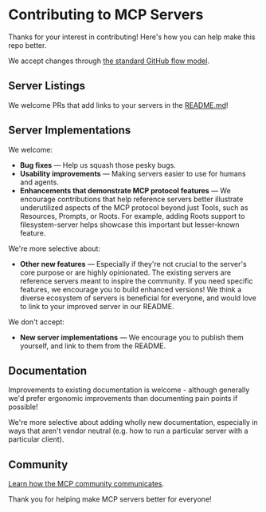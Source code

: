 # Contributing to MCP Servers

Thanks for your interest in contributing! Here's how you can help make this repo better.

We accept changes through [the standard GitHub flow model](https://docs.github.com/en/get-started/using-github/github-flow).

## Server Listings

We welcome PRs that add links to your servers in the [README.md](./README.md)!

## Server Implementations

We welcome:
- **Bug fixes** — Help us squash those pesky bugs.
- **Usability improvements** — Making servers easier to use for humans and agents.
- **Enhancements that demonstrate MCP protocol features** — We encourage contributions that help reference servers better illustrate underutilized aspects of the MCP protocol beyond just Tools, such as Resources, Prompts, or Roots. For example, adding Roots support to filesystem-server helps showcase this important but lesser-known feature.

We're more selective about:
- **Other new features** — Especially if they're not crucial to the server's core purpose or are highly opinionated. The existing servers are reference servers meant to inspire the community. If you need specific features, we encourage you to build enhanced versions! We think a diverse ecosystem of servers is beneficial for everyone, and would love to link to your improved server in our README.

We don't accept:
- **New server implementations** — We encourage you to publish them yourself, and link to them from the README.

## Documentation

Improvements to existing documentation is welcome - although generally we'd prefer ergonomic improvements than documenting pain points if possible!

We're more selective about adding wholly new documentation, especially in ways that aren't vendor neutral (e.g. how to run a particular server with a particular client).

## Community

[Learn how the MCP community communicates](https://modelcontextprotocol.io/community/communication).

Thank you for helping make MCP servers better for everyone!